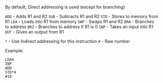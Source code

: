 By default, Direct addressing is used (except for branching)

`ADD` - Adds R1 and R2
`SUB` - Subtracts R1 and R2
`STO` - Stores to memory from R1
`LDA` - Loads into R1 from memory
`SWP` - Swaps R1 and R2
`BRA` - Branches to address
`BRZ` - Branches to address if R1 is 0
`INP` - Takes an input into R1
`OUT` - Gives an output from R1

`*` - Use Indirect addressing for this instruction
`#` - Raw number

Example:

```
LDA4
INP
ADD
STO*4
#10
```
